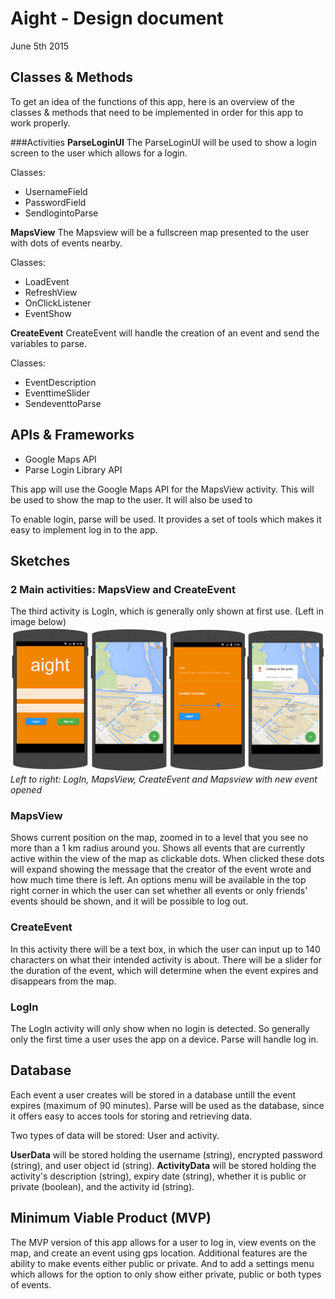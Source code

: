 # Aight - Design document
June 5th 2015

## Classes & Methods
To get an idea of the functions of this app, here is an overview of the classes & methods that need to be implemented in order for this app to work properly.


###Activities
**ParseLoginUI** The ParseLoginUI will be used to show a login screen to the user which allows for a login.

Classes:
- UsernameField
- PasswordField
- SendlogintoParse

**MapsView** The Mapsview will be a fullscreen map presented to the user with dots of events nearby.

Classes:
- LoadEvent
- RefreshView
- OnClickListener
- EventShow

**CreateEvent** CreateEvent will handle the creation of an event and send the variables to parse.

Classes:
- EventDescription
- EventtimeSlider
- SendeventtoParse

## APIs & Frameworks

- Google Maps API
- Parse Login Library API

This app will use the Google Maps API for the MapsView activity. This will be used to show the map to the user. It will also be used to

To enable login, parse will be used. It provides a set of tools which makes it easy to implement log in to the app.

## Sketches

### 2 Main activities: MapsView and CreateEvent
The third activity is LogIn, which is generally only shown at first use. (Left in image below)
![](docs/wireframe.png)
 *Left to right: LogIn, MapsView, CreateEvent and Mapsview with new event opened*
### MapsView
Shows current position on the map, zoomed in to a level that you see no more than a 1 km radius around you.
Shows all events that are currently active within the view of the map as clickable dots.
When clicked these dots will expand showing the message that the creator of the event wrote and how much time there is left.
An options menu will be available in the top right corner in which the user can set whether all events or only friends' events should be shown, and it will be possible to log out.

### CreateEvent
In this activity there will be a text box, in which the user can input up to 140 characters on what their intended activity is about. There will be a slider for the duration of the event, which will determine when the event expires and disappears from the map.

### LogIn
The LogIn activity will only show when no login is detected. So generally only the first time a user uses the app on a device. Parse will handle log in.

## Database
Each event a user creates will be stored in a database untill the event expires (maximum of 90 minutes).
Parse will be used as the database, since it offers easy to acces tools for storing and retrieving data.

Two types of data will be stored: User and activity.

**UserData** will be stored holding the username (string), encrypted password (string), and user object id (string).
**ActivityData** will be stored holding the activity's description (string), expiry date (string), whether it is public or private (boolean), and the activity id (string).


## Minimum Viable Product (MVP)

The MVP version of this app allows for a user to log in, view events on the map, and create an event using gps location.
Additional features are the ability to make events either public or private. And to add a settings menu which allows for the option to only show either private, public or both types of events.
